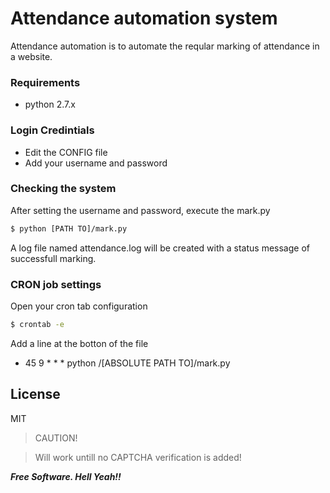 # Attendance automation system

Attendance automation is to automate the reqular marking of attendance in a website.

### Requirements
  - python 2.7.x

### Login Credintials
  - Edit the CONFIG file
  - Add your username and password

### Checking the system
After setting the username and password, execute the mark.py
```sh
$ python [PATH TO]/mark.py
```
A log file named attendance.log will be created with a status message of successfull marking.

### CRON job settings
Open your cron tab configuration
```sh
$ crontab -e
```
Add a line at the botton of the file
  - 45 9 * * * python /[ABSOLUTE PATH TO]/mark.py

License
----

MIT

> CAUTION!

> Will work untill no CAPTCHA verification is added!

***Free Software. Hell Yeah!!***
